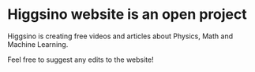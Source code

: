 # Higgsino website is an open project
Higgsino is creating free videos and articles about Physics, Math and Machine Learning.

Feel free to suggest any edits to the website!


<!--
- upload artikel
- ændre creations til video
- lav footer til at invitere til github
bundle exec jekyll serve
- der skal være blog type og update type.. start med blog
- lav support side
- lav open comminuty projects
-->
